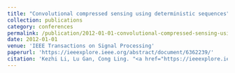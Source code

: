 ```yaml
---
title: "Convolutional compressed sensing using deterministic sequences"
collection: publications
category: conferences
permalink: /publication/2012-01-01-convolutional-compressed-sensing-using-deterministic-sequences
date: 2012-01-01
venue: 'IEEE Transactions on Signal Processing'
paperurl: 'https://ieeexplore.ieee.org/abstract/document/6362239/'
citation: 'Kezhi Li, Lu Gan, Cong Ling. "<a href="https://ieeexplore.ieee.org/abstract/document/6362239/">Convolutional compressed sensing using deterministic sequences</a>", <i>IEEE Transactions on Signal Processing</i>, Jan. 2012.'
---
```

